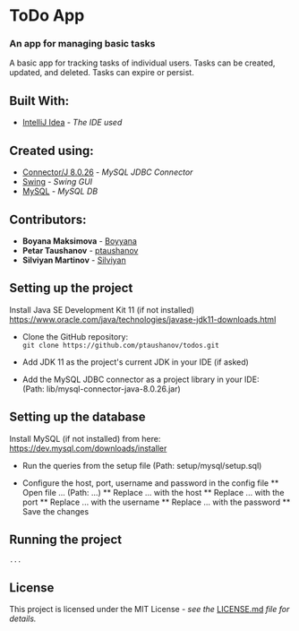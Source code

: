 # ToDo App

### An app for managing basic tasks

A basic app for tracking tasks of individual users.
Tasks can be created, updated, and deleted.
Tasks can expire or persist.

## Built With:

* [IntelliJ Idea](https://www.jetbrains.com/idea/) - *The IDE used*

## Created using:

* [Connector/J 8.0.26](https://dev.mysql.com/downloads/connector/j/) - *MySQL JDBC Connector*
* [Swing](https://dev.mysql.com/downloads/connector/j/) - *Swing GUI*
* [MySQL](https://www.mysql.com/) - *MySQL DB*

## Contributors:

* **Boyana Maksimova** - [Boyyana](https://github.com/Boyyana)
* **Petar Taushanov** - [ptaushanov](https://github.com/ptaushanov)
* **Silviyan Martinov** - [Silviyan](https://github.com/Silviyan)

## Setting up the project

Install Java SE Development Kit 11 (if not installed)  
https://www.oracle.com/java/technologies/javase-jdk11-downloads.html

* Clone the GitHub repository:  
  ``
  git clone https://github.com/ptaushanov/todos.git
  ``

* Add JDK 11 as the project's current JDK in your IDE (if asked)

* Add the MySQL JDBC connector as a project library in your IDE:  
  (Path: lib/mysql-connector-java-8.0.26.jar)


## Setting up the database

Install MySQL (if not installed) from here:
https://dev.mysql.com/downloads/installer

* Run the queries from the setup file
  (Path: setup/mysql/setup.sql)

* Configure the host, port, username and password in the config file
  ** Open file ... (Path: ...)
  ** Replace ... with the host
  ** Replace ... with the port
  ** Replace ... with the username
  ** Replace ... with the password
  ** Save the changes

## Running the project
    ...

## License

This project is licensed under the MIT License - *see
the* [LICENSE.md](https://github.com/ptaushanov/todos/blob/development/LICENSE) *file for details.*


